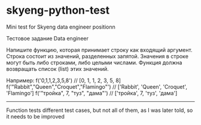 # skyeng-python-test
Mini test for Skyeng data engineer positionn

Тестовое задание Data engineer

Напишите функцию, которая принимает строку как входящий аргумент. Строка состоит из значений, разделенных запятой. Значения в строке могут быть либо строками, либо целыми числами. Функция должна возвращать список (list) этих значений.

Например: 
f('0,1,1,2,3,5,8')                          // [0, 1, 1, 2, 3, 5, 8]
f('"Rabbit","Queen","Croquet","Flamingo"')   // ['Rabbit', 'Queen', 'Croquet', 'Flamingo']
f('"тройка", 7, "туз", "дама"')              // ['тройка', 7, 'туз', 'дама']

---
Function tests different test cases, but not all of them, as I was later told, so it needs to be improved
